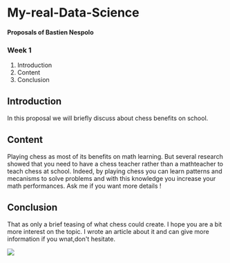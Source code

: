 # My-real-Data-Science

#### Proposals of Bastien Nespolo  
### Week 1

1. Introduction
2. Content 
3. Conclusion

## Introduction
In this proposal we will briefly discuss about chess benefits on school. 
## Content
Playing chess as most of its benefits on math learning. But several research showed that you need to have a chess teacher rather than a mathteacher to teach chess at school. Indeed, by playing chess you can learn patterns and mecanisms to solve problems and with this knowledge you increase your math performances. Ask me if you want more details !
## Conclusion
That as only a brief teasing of what chess could create. I hope you are a bit more interest on the topic. I wrote an article about it and can give more information if you wnat,don't hesitate.

![](https://i.pinimg.com/originals/e3/d3/90/e3d39014e225b037ddc51838f7f297b3.jpg)
